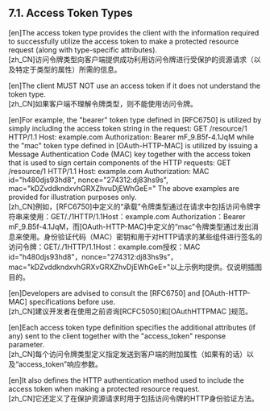 ## 7.1. Access Token Types  

[en]The access token type provides the client with the information required to successfully utilize the access token to make a protected resource request (along with type-specific attributes).  
[zh_CN]访问令牌类型向客户端提供成功利用访问令牌进行受保护的资源请求（以及特定于类型的属性）所需的信息。  
  

[en]The client MUST NOT use an access token if it does not understand the token type.  
[zh_CN]如果客户端不理解令牌类型，则不能使用访问令牌。  
  

[en]For example, the "bearer" token type defined in [RFC6750] is utilized by simply including the access token string in the request: GET /resource/1 HTTP/1.1 Host: example.com Authorization: Bearer mF_9.B5f-4.1JqM while the "mac" token type defined in [OAuth-HTTP-MAC] is utilized by issuing a Message Authentication Code (MAC) key together with the access token that is used to sign certain components of the HTTP requests: GET /resource/1 HTTP/1.1 Host: example.com Authorization: MAC id="h480djs93hd8", nonce="274312:dj83hs9s", mac="kDZvddkndxvhGRXZhvuDjEWhGeE=" The above examples are provided for illustration purposes only.  
[zh_CN]例如，[RFC6750]中定义的“承载”令牌类型通过在请求中包括访问令牌字符串来使用：GET/./1HTTP/1.1Host：example.com Authorization：Bearer mF_9.B5f-4.1JqM，而[OAuth-HTTP-MAC]中定义的“mac”令牌类型通过发出消息来使用。身份验证代码（MAC）密钥和用于对HTTP请求的某些组件进行签名的访问令牌：GET/./1HTTP/1.1Host：example.com授权：MAC id="h480djs93hd8"，nonce="274312:dj83hs9s"，mac="kDZvddkndxvhGRXvGRXZhvDjEWhGeE="以上示例均提供。仅说明插图目的。  
  

[en]Developers are advised to consult the [RFC6750] and [OAuth-HTTP-MAC] specifications before use.  
[zh_CN]建议开发者在使用之前咨询[RCFC5050]和[OAuthHTTPMAC ]规范。  
  

[en]Each access token type definition specifies the additional attributes (if any) sent to the client together with the "access_token" response parameter.  
[zh_CN]每个访问令牌类型定义指定发送到客户端的附加属性（如果有的话）以及“access_token”响应参数。  
  

[en]It also defines the HTTP authentication method used to include the access token when making a protected resource request.  
[zh_CN]它还定义了在保护资源请求时用于包括访问令牌的HTTP身份验证方法。  
  



